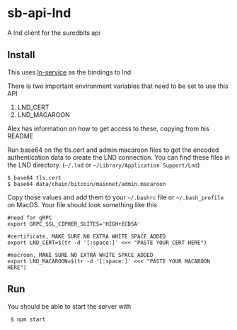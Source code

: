 # sb-api-lnd
A lnd client for the suredbits api

## Install 

 This uses [ln-service](https://github.com/alexbosworth/ln-service) as the bindings to lnd
 
 There is two important environment variables that need to be set to use this API

  1. LND_CERT
  2. LND_MACAROON
  
  Alex has information on how to get access to these, copying from his README
  
  Run base64 on the tls.cert and admin.macaroon files to get the encoded
authentication data to create the LND connection. You can find these files in
the LND directory. (`~/.lnd` or `~/Library/Application Support/Lnd`)

    $ base64 tls.cert
    $ base64 data/chain/bitcoin/mainnet/admin.macaroon
    
Copy those values and add them to your `~/.bashrc` file or `~/.bash_profile` on MacOS. Your file should look something like this
    
    #need for gRPC
    export GRPC_SSL_CIPHER_SUITES='HIGH+ECDSA'
    
    #certificate, MAKE SURE NO EXTRA WHITE SPACE ADDED
    export LND_CERT=$(tr -d '[:space:]' <<< "PASTE YOUR CERT HERE")
     
    #macroon, MAKE SURE NO EXTRA WHITE SPACE ADDED
    export LND_MACAROON=$(tr -d '[:space:]' <<< "PASTE YOUR MACAROON HERE")


## Run

You should be able to start the server with

     $ npm start 
